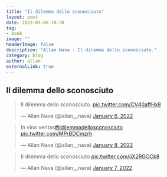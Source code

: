 ```yaml
---
title: "Il dilemma dello sconosciuto"
layout: post
date: 2022-01-06 19:30
tag: 
- book
image: ""
headerImage: false
description: "Allan Nava - Il dilemma dello sconosciuto."
category: blog
author: allan
externalLink: true
---
```


## Il dilemma dello sconosciuto

<blockquote class="twitter-tweet" data-theme="dark"><p lang="it" dir="ltr">Il dilemma dello sconosciuto. <a href="https://t.co/CV40affHx8">pic.twitter.com/CV40affHx8</a></p>&mdash; Allan Nava (@allan__nava) <a href="https://twitter.com/allan__nava/status/1479025697947631619?ref_src=twsrc%5Etfw">January 6, 2022</a></blockquote> <script async src="https://platform.twitter.com/widgets.js" charset="utf-8"></script>

<blockquote class="twitter-tweet" data-theme="dark"><p lang="es" dir="ltr">In vino veritas<a href="https://twitter.com/hashtag/ildilemmadellosconosciuto?src=hash&amp;ref_src=twsrc%5Etfw">#ildilemmadellosconosciuto</a> <a href="https://t.co/MPrBDCmzrh">pic.twitter.com/MPrBDCmzrh</a></p>&mdash; Allan Nava (@allan__nava) <a href="https://twitter.com/allan__nava/status/1479810556886409223?ref_src=twsrc%5Etfw">January 8, 2022</a></blockquote> <script async src="https://platform.twitter.com/widgets.js" charset="utf-8"></script>


<blockquote class="twitter-tweet" data-theme="dark"><p lang="it" dir="ltr">Il dilemma dello sconosciuto <a href="https://t.co/iiX2RGOCk8">pic.twitter.com/iiX2RGOCk8</a></p>&mdash; Allan Nava (@allan__nava) <a href="https://twitter.com/allan__nava/status/1479381898904354820?ref_src=twsrc%5Etfw">January 7, 2022</a></blockquote> <script async src="https://platform.twitter.com/widgets.js" charset="utf-8"></script>
